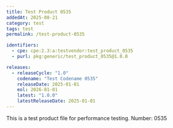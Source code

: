```yaml
---
title: Test Product 0535
addedAt: 2025-08-21
category: test
tags: test
permalink: /test-product-0535

identifiers:
  - cpe: cpe:2.3:a:testvendor:test_product_0535
  - purl: pkg:generic/test_product_0535@1.0.0

releases:
  - releaseCycle: "1.0"
    codename: "Test Codename 0535"
    releaseDate: 2025-01-01
    eol: 2026-01-01
    latest: "1.0.0"
    latestReleaseDate: 2025-01-01
---
```


This is a test product file for performance testing. Number: 0535
